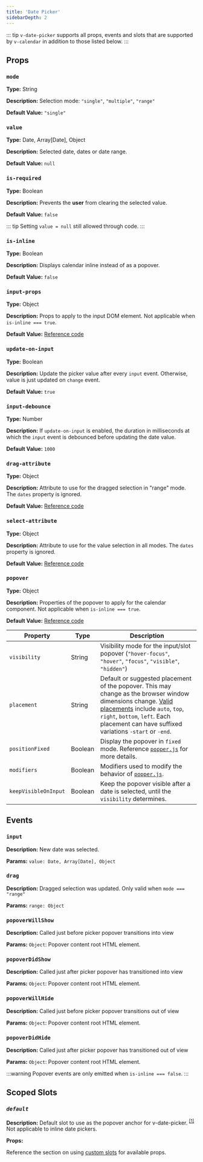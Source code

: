 ```yaml
---
title: 'Date Picker'
sidebarDepth: 2
---
```


::: tip
`v-date-picker` supports all props, events and slots that are supported by `v-calendar` in addition to those listed below.
:::


## Props

### `mode`

**Type:** String

**Description:** Selection mode: `"single"`, `"multiple"`, `"range"`

**Default Value:** `"single"`

### `value`

**Type:** Date, Array[Date], Object

**Description:** Selected date, dates or date range.

**Default Value:** `null`

### `is-required`

**Type:** Boolean

**Description:** Prevents the **user** from clearing the selected value.

**Default Value:** `false`

::: tip
Setting `value = null` still allowed through code.
:::

### `is-inline`

**Type:** Boolean

**Description:** Displays calendar inline instead of as a popover.

**Default Value:** `false`

### `input-props`

**Type:** Object

**Description:** Props to apply to the input DOM element.  Not applicable when `is-inline === true`.

**Default Value:** [Reference code]()

### `update-on-input`

**Type:** Boolean

**Description:** Update the picker value after every `input` event. Otherwise, value is just updated on `change` event.

**Default Value:** `true`

### `input-debounce`

**Type:** Number

**Description:** If `update-on-input` is enabled, the duration in milliseconds at which the `input` event is debounced before updating the date value.

**Default Value:** `1000`

### `drag-attribute`

**Type:** Object

**Description:** Attribute to use for the dragged selection in "range" mode. The `dates` property is ignored.

**Default Value:** [Reference code]()

### `select-attribute`

**Type:** Object

**Description:** Attribute to use for the value selection in all modes. The `dates` property is ignored.

**Default Value:** [Reference code]()

### `popover`

**Type:** Object

**Description:** Properties of the popover to apply for the calendar component. Not applicable when `is-inline === true`.

**Default Value:** [Reference code](./defaults.md)

| Property | Type | Description |
| --- | --- | --- |
| `visibility` | String | Visibility mode for the input/slot popover (`"hover-focus"`, `"hover"`, `"focus"`, `"visible"`, `"hidden"`) |
| `placement` | String | Default or suggested placement of the popover. This may change as the browser window dimensions change. [Valid placements](https://popper.js.org/popper-documentation.html#Popper.placements) include `auto`, `top`, `right`, `bottom`, `left`. Each placement can have suffixed variations `-start` or `-end`. |
| `positionFixed` | Boolean | Display the popover in `fixed` mode. Reference [`popper.js`](https://popper.js.org/popper-documentation.html#Popper.Defaults.positionFixed) for more details. |
| `modifiers` | Boolean | Modifiers used to modify the behavior of [`popper.js`](https://popper.js.org/popper-documentation.html#modifiers). |
| `keepVisibleOnInput` | Boolean | Keep the popover visible after a date is selected, until the `visibility` determines. |

<!-- 
### 

**Type:** 

**Description:** 

**Default Value:** 
-->

## Events

### `input`

**Description:** New date was selected.

**Params:** `value: Date, Array[Date], Object`

### `drag`

**Description:** Dragged selection was updated. Only valid when `mode === "range"`

**Params:** `range: Object`

### `popoverWillShow`

**Description:** Called just before picker popover transitions into view

**Params:** `Object`: Popover content root HTML element.

### `popoverDidShow`

**Description:** Called just after picker popover has transitioned into view

**Params:** `Object`: Popover content root HTML element.

### `popoverWillHide`

**Description:** Called just before picker popover transitions out of view

**Params:** `Object`: Popover content root HTML element.

### `popoverDidHide`

**Description:** Called just after picker popover has transitioned out of view

**Params:** `Object`: Popover content root HTML element.

:::warning
Popover events are only emitted when `is-inline === false`.
:::

<!-- 
### 

**Description:** 

**Params:** 
-->

## Scoped Slots

### *`default`*

**Description:** Default slot to use as the popover anchor for v-date-picker. <sup>[[1]](#dp-slots-note-1)</sup> Not applicable to inline date pickers.

**Props:**

Reference the section on using [custom slots](../datepicker.md#use-custom-slot) for available props.

